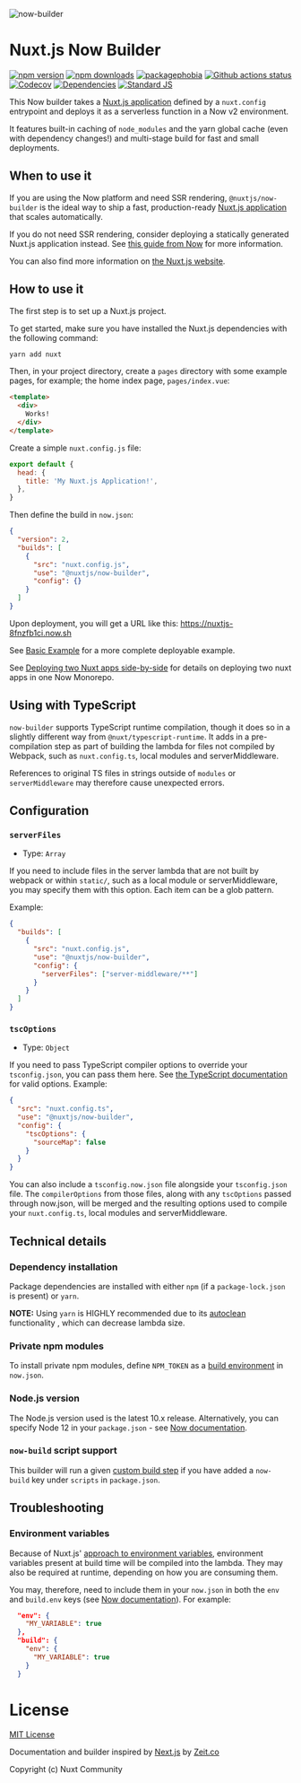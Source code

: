 ![now-builder](https://user-images.githubusercontent.com/904724/61308402-7a752d00-a7f0-11e9-9502-23731ccd00fd.png)

# Nuxt.js Now Builder

[![npm version][npm-version-src]][npm-version-href]
[![npm downloads][npm-downloads-src]][npm-downloads-href]
[![packagephobia][packagephobia-src]][packagephobia-href]
[![Github actions status][github-ci-src]][github-ci-href]
[![Codecov][codecov-src]][codecov-href]
[![Dependencies][david-dm-src]][david-dm-href]
[![Standard JS][standard-js-src]][standard-js-href]

This Now builder takes a [Nuxt.js application](https://nuxtjs.org) defined by a `nuxt.config` entrypoint and deploys it as a serverless function in a Now v2 environment.

It features built-in caching of `node_modules` and the yarn global cache (even with dependency changes!) and multi-stage build for fast and small deployments.

## When to use it

If you are using the Now platform and need SSR rendering, `@nuxtjs/now-builder` is the ideal way to ship a fast, production-ready [Nuxt.js application](https://nuxtjs.org) that scales automatically.

If you do not need SSR rendering, consider deploying a statically generated Nuxt.js application instead. See [this guide from Now](https://zeit.co/guides/deploying-nuxtjs-with-zeit-now) for more information.

You can also find more information on [the Nuxt.js website](https://nuxtjs.org).

## How to use it

The first step is to set up a Nuxt.js project.

To get started, make sure you have installed the Nuxt.js dependencies with the following command:

```bash
yarn add nuxt
```

Then, in your project directory, create a `pages` directory with some example pages, for example; the home index page, `pages/index.vue`:

```html
<template>
  <div>
    Works!
  </div>
</template>
```

Create a simple `nuxt.config.js` file:

```js
export default {
  head: {
    title: 'My Nuxt.js Application!',
  },
}
```

Then define the build in `now.json`:

```json
{
  "version": 2,
  "builds": [
    {
      "src": "nuxt.config.js",
      "use": "@nuxtjs/now-builder",
      "config": {}
    }
  ]
}
```

Upon deployment, you will get a URL like this: https://nuxtjs-8fnzfb1ci.now.sh

See [Basic Example](./examples/basic) for a more complete deployable example.

See [Deploying two Nuxt apps side-by-side](./examples/side-by-side/README.md) for details on deploying two nuxt apps in one Now Monorepo.

## Using with TypeScript

`now-builder` supports TypeScript runtime compilation, though it does so in a slightly different way from `@nuxt/typescript-runtime`. It adds in a pre-compilation step as part of building the lambda for files not compiled by Webpack, such as `nuxt.config.ts`, local modules and serverMiddleware.

References to original TS files in strings outside of `modules` or `serverMiddleware` may therefore cause unexpected errors.

## Configuration

### `serverFiles`

- Type: `Array`

If you need to include files in the server lambda that are not built by webpack or within `static/`, such as a local module or serverMiddleware, you may specify them with this option. Each item can be a glob pattern.

Example:

```json
{
  "builds": [
    {
      "src": "nuxt.config.js",
      "use": "@nuxtjs/now-builder",
      "config": {
        "serverFiles": ["server-middleware/**"]
      }
    }
  ]
}
```

### `tscOptions`

- Type: `Object`

If you need to pass TypeScript compiler options to override your `tsconfig.json`, you can pass them here. See [the TypeScript documentation](https://www.typescriptlang.org/docs/handbook/compiler-options.html) for valid options. Example:

```json
{
  "src": "nuxt.config.ts",
  "use": "@nuxtjs/now-builder",
  "config": {
    "tscOptions": {
      "sourceMap": false
    }
  }
}
```

You can also include a `tsconfig.now.json` file alongside your `tsconfig.json` file. The `compilerOptions` from those files, along with any `tscOptions` passed through now.json, will be merged and the resulting options used to compile your `nuxt.config.ts`, local modules and serverMiddleware.

## Technical details

### Dependency installation

Package dependencies are installed with either `npm` (if a `package-lock.json` is present) or `yarn`.

**NOTE:** Using `yarn` is HIGHLY recommended due to its [autoclean](https://yarnpkg.com/lang/en/docs/cli/autoclean) functionality , which can decrease lambda size.

### Private npm modules

To install private npm modules, define `NPM_TOKEN` as a [build environment](https://zeit.co/docs/v2/deployments/configuration#build.env) in `now.json`.

### Node.js version

The Node.js version used is the latest 10.x release. Alternatively, you can specify Node 12 in your `package.json` - see [Now documentation](https://zeit.co/docs/runtimes#official-runtimes/node-js/node-js-version).

### `now-build` script support

This builder will run a given [custom build step](https://zeit.co/docs/runtimes/?query=now-build#advanced-usage/advanced-node-js-usage/custom-build-step-for-node-js) if you have added a `now-build` key under `scripts` in `package.json`.

## Troubleshooting

### Environment variables

Because of Nuxt.js' [approach to environment variables](https://nuxtjs.org/api/configuration-env#process-env-), environment variables present at build time will be compiled into the lambda. They may also be required at runtime, depending on how you are consuming them.

You may, therefore, need to include them in your `now.json` in both the `env` and `build.env` keys (see [Now documentation](https://zeit.co/docs/v2/advanced/configuration#env)). For example:

```json
  "env": {
    "MY_VARIABLE": true
  },
  "build": {
    "env": {
      "MY_VARIABLE": true
    }
  }
```

# License

[MIT License](./LICENSE)

Documentation and builder inspired by [Next.js](https://nextjs.org) by [Zeit.co](https://zeit.co)

Copyright (c) Nuxt Community

<!-- Badges -->

[npm-version-src]: https://flat.badgen.net/npm/dt/@nuxtjs/now-builder
[npm-version-href]: https://npmjs.com/package/@nuxtjs/now-builder
[npm-downloads-src]: https://flat.badgen.net/npm/v/@nuxtjs/now-builder
[npm-downloads-href]: https://npmjs.com/package/@nuxtjs/now-builder
[github-ci-src]: https://flat.badgen.net//github/checks/nuxt/now-builder
[github-ci-href]: https://github.com/nuxt/now-builder/actions
[codecov-src]: https://flat.badgen.net/codecov/c/github/nuxt/now-builder
[codecov-href]: https://codecov.io/gh/nuxt/now-builder
[david-dm-src]: https://flat.badgen.net/david/dep/nuxt/now-builder
[david-dm-href]: https://david-dm.org/nuxt/now-builder
[standard-js-src]: https://flat.badgen.net/badge/code%20style/standard/f2a
[standard-js-href]: https://standardjs.com
[packagephobia-src]: https://flat.badgen.net/packagephobia/install/@nuxtjs/now-builder
[packagephobia-href]: https://packagephobia.now.sh/result?p=@nuxtjs/now-builder
